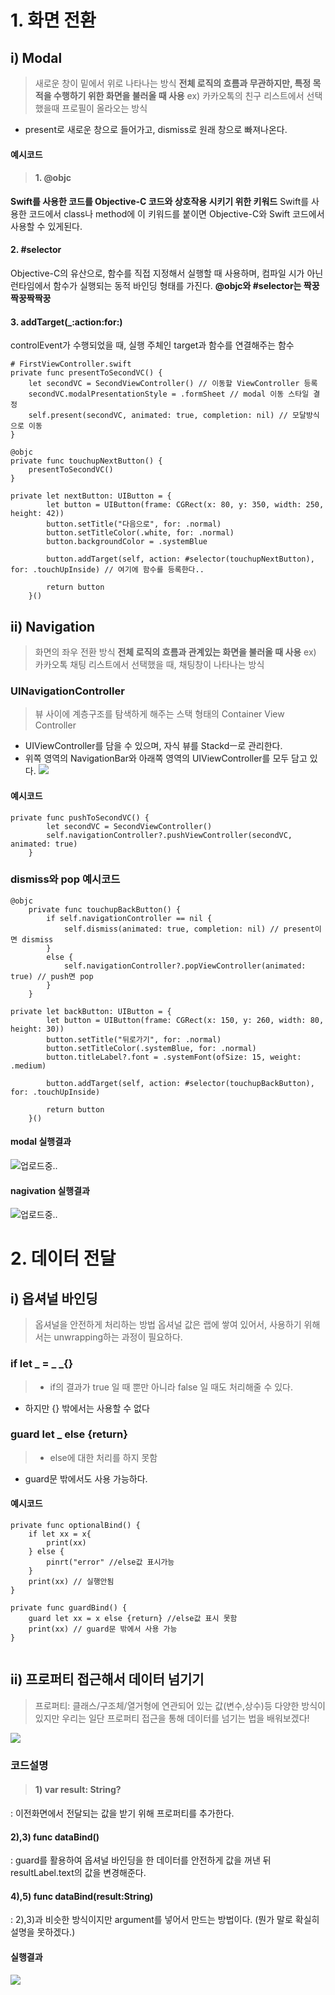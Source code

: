 # 1. 화면 전환

## i) Modal
> 새로운 창이 밑에서 위로 나타나는 방식
**전체 로직의 흐름과 무관하지만, 특정 목적을 수행하기 위한 화면을 불러올 때 사용**
ex) 카카오톡의 친구 리스트에서 선택했을때 프로필이 올라오는 방식
- present로 새로운 창으로 들어가고, dismiss로 원래 창으로 빠져나온다.

#### 예시코드
> #### 1. @objc
**Swift를 사용한 코드를 Objective-C 코드와 상호작용 시키기 위한 키워드**
Swift를 사용한 코드에서 class나 method에 이 키워드를 붙이면 Objective-C와 Swift 코드에서 사용할 수 있게된다.
#### 2. #selector
Objective-C의 유산으로, 함수를 직접 지정해서 실행할 때 사용하며, 컴파일 시가 아닌 런타임에서 함수가 실행되는 동적 바인딩 형태를 가진다.
**@objc와 #selector는 짝꿍짝꿍짝짝꿍**
#### 3. addTarget(_:action:for:)
controlEvent가 수행되었을 때, 실행 주체인 target과 함수를 연결해주는 함수

```
# FirstViewController.swift
private func presentToSecondVC() {
    let secondVC = SecondViewController() // 이동할 ViewController 등록
    secondVC.modalPresentationStyle = .formSheet // modal 이동 스타일 결정
    self.present(secondVC, animated: true, completion: nil) // 모달방식으로 이동
}

@objc
private func touchupNextButton() {
	presentToSecondVC()
}

private let nextButton: UIButton = {
        let button = UIButton(frame: CGRect(x: 80, y: 350, width: 250, height: 42))
        button.setTitle("다음으로", for: .normal)
        button.setTitleColor(.white, for: .normal)
        button.backgroundColor = .systemBlue
        
        button.addTarget(self, action: #selector(touchupNextButton), for: .touchUpInside) // 여기에 함수를 등록한다..
        
        return button 
    }()
```

## ii) Navigation
> 화면의 좌우 전환 방식
**전체 로직의 흐름과 관계있는 화면을 불러올 때 사용**
ex) 카카오톡 채팅 리스트에서 선택했을 때, 채팅창이 나타나는 방식

### UINavigationController
> 뷰 사이에 계층구조를 탐색하게 해주는 스택 형태의 Container View Controller
- UIViewController를 담을 수 있으며, 자식 뷰를 Stackdㅡ로 관리한다.
- 위쪽 영역의 NavigationBar와 아래쪽 영역의 UIViewController를 모두 담고 있다.
![](https://velog.velcdn.com/images/hello_hidi/post/5030fbcd-a47a-4025-8908-24554e85017d/image.jpeg)


#### 예시코드
```
private func pushToSecondVC() {
        let secondVC = SecondViewController()
        self.navigationController?.pushViewController(secondVC, animated: true)
    }
```

### dismiss와 pop 예시코드
```
@objc
    private func touchupBackButton() {
        if self.navigationController == nil {
            self.dismiss(animated: true, completion: nil) // present이면 dismiss
        }
        else {
            self.navigationController?.popViewController(animated: true) // push면 pop
        }
    }

private let backButton: UIButton = {
        let button = UIButton(frame: CGRect(x: 150, y: 260, width: 80, height: 30))
        button.setTitle("뒤로가기", for: .normal)
        button.setTitleColor(.systemBlue, for: .normal)
        button.titleLabel?.font = .systemFont(ofSize: 15, weight: .medium)
        
        button.addTarget(self, action: #selector(touchupBackButton), for: .touchUpInside)
        
        return button
    }()

```
#### modal 실행결과
![업로드중..](blob:https://velog.io/c2d1dc6d-1ada-45f9-a7f7-dedcc17df76b)

#### nagivation 실행결과
![업로드중..](blob:https://velog.io/a5e12f0a-63e2-4770-afa2-8b7acb962e80)




# 2. 데이터 전달
## i) 옵셔널 바인딩
>  옵셔널을 안전하게 처리하는 방법
옵셔널 값은 랩에 쌓여 있어서, 사용하기 위해서는 unwrapping하는 과정이 필요하다.

### if let _ = _ _{}
> - if의 결과가 true 일 때 뿐만 아니라 false 일 때도 처리해줄 수 있다.
- 하지만 {} 밖에서는 사용할 수 없다

### guard let _ else {return}
> - else에 대한 처리를 하지 못함
- guard문 밖에서도 사용 가능하다.

#### 예시코드
```
private func optionalBind() { 
	if let xx = x{
    	print(xx)
    } else {
    	pinrt("error" //else값 표시가능
    }
    print(xx) // 실행안됨
}

private func guardBind() {
	guard let xx = x else {return} //else값 표시 못함
    print(xx) // guard문 밖에서 사용 가능
}
    
```

## ii) 프로퍼티 접근해서 데이터 넘기기
> 프로퍼티: 클래스/구조체/열거형에 연관되어 있는 값(변수,상수)등
다양한 방식이 있지만 우리는 일단 프로퍼티 접근을 통해 데이터를 넘기는 법을 배워보겠다!


![](https://velog.velcdn.com/images/hello_hidi/post/3fc32946-3499-4174-8ddf-d18b283ca4b9/image.jpeg)

### 코드설명
> #### 1) var result: String?
: 이전화면에서 전달되는 값을 받기 위해 프로퍼티를 추가한다.
#### 2),3) func dataBind()
: guard를 활용하여 옵셔널 바인딩을 한 데이터를 안전하게 값을 꺼낸 뒤 resultLabel.text의 값을 변경해준다.
#### 4),5) func dataBind(result:String)
: 2),3)과 비슷한 방식이지만 argument를 넣어서 만드는 방법이다. (뭔가 말로 확실히 설명을 못하겠다.)

#### 실행결과
![](https://velog.velcdn.com/images/hello_hidi/post/364943d3-a673-4bd2-b0ee-81c5831ee6dc/image.jpeg)





